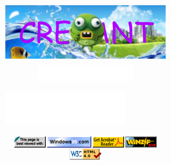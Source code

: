 <div align="center">
  <img src="https://raw.githubusercontent.com/crevant/crevant/refs/heads/main/assets/frutiger.png" style="max-width: 100%;" alt="banner" />
  <br />
  <br />
  <img src="https://raw.githubusercontent.com/crevant/crevant/refs/heads/main/assets/name.svg" height=50px alt="My Name is crevant" />
</div>
  <br />
  <br />
  <img src="https://raw.githubusercontent.com/crevant/crevant/19f20e8b0f81770194aabb092061f6fce953988f/window1.svg" height=100px alt="about_me.exe" />
  <br />
  <br />
  <br />  
<div align="center">
  <img src="https://raw.githubusercontent.com/crevant/crevant/refs/heads/main/assets/netscape.gif" height=35px alt="This page is best viewed with Netscape" />
  <img src="https://raw.githubusercontent.com/crevant/crevant/refs/heads/main/assets/windows95.gif" height=35px alt="Windows95" />
  <img src="https://raw.githubusercontent.com/crevant/crevant/refs/heads/main/assets/acrobat.gif" height=35px alt="Get Acrobat Reader" />
  <img src="https://raw.githubusercontent.com/crevant/crevant/refs/heads/main/assets/winzip.gif" height=35px alt="WinZip NOW" />
  <img src="https://raw.githubusercontent.com/crevant/crevant/refs/heads/main/assets/w3chtml4.png" height=35px alt="W3C HTML4.0 Check" />
</div>


